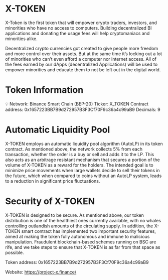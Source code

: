 # X-TOKEN
X-Token is the first token that will empower crypto traders, investors, and minorities who have no access to computers. Building decentralized BI applications and donating the usage fees will help cryptomaniacs and minorities alike.

Decentralized crypto currencies got created to give people more freedom and more control over their assets. But at the same time it’s locking out a lot of minorities who can’t even afford a computer nor internet access. All of the fees earned by our dApps (decentralized Applications) will be used to empower minorities and educate them to not be left out in the digital world.

# Token Information
💡
Network: Binance Smart Chain (BEP-20)
Ticker: X_TOKEN
Contract address: 0x1657223BB7B9d272957B3F3Cf70F9c36a4c99aB9
Decimals: 9

# Automatic Liquidity Pool
X-TOKEN employs an automatic liquidity pool algorithm (AutoLP) in its token contract. As mentioned above, the network collects 5% from each transaction, whether the order is a buy or sell and adds it to the LP. This also acts as an arbitrage resistant mechanism that secures a portion of the volume of X-TOKEN as a reward for the holders. The intended goal is to minimize price movements when large wallets decide to sell their tokens in the future, which when compared to coins without an AutoLP system, leads to a reduction in significant price fluctuations.

# Security of X-TOKEN
X-TOKEN is designed to be secure. As mentioned above, our token distribution is one of the healthiest ones currently available, with no whales controlling outlandish amounts of the circulating supply. In addition, the X-TOKEN smart contract has implemented two important security features, aimed at making the token fully autonomous and immune to malicious manipulation. Fraudulent blockchain-based schemes running on BSC are rife, and we take steps to ensure that X-TOKEN is as far from that space as possible.

Token address:
0x1657223BB7B9d272957B3F3Cf70F9c36a4c99aB9

Website: https://project-x.finance/

